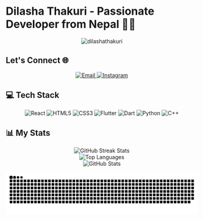 # Dilasha Thakuri - Passionate Developer from Nepal 👩‍💻
<p align="center">
  <img src="https://komarev.com/ghpvc/?username=Dilashathakuri&label=Profile%20views&color=0e75b6&style=flat" alt="dilashathakuri" />
</p>

## Let's Connect 🌐
<p align="center">
  <a href="mailto:your-email@example.com">
    <img src="https://img.shields.io/badge/Email-D14836?style=for-the-badge&logo=gmail&logoColor=white" alt="Email" />
  </a>
  <a href="https://instagram.com/dilashaaaaaaa">
    <img src="https://img.shields.io/badge/Instagram-%23E4405F.svg?style=for-the-badge&logo=Instagram&logoColor=white" alt="Instagram" />
  </a>
</p>

## 💻 Tech Stack
<p align="center">
  <img src="https://img.shields.io/badge/react-%2320232a.svg?style=for-the-badge&logo=react&logoColor=%2361DAFB" alt="React" />
  <img src="https://img.shields.io/badge/html5-%23E34F26.svg?style=for-the-badge&logo=html5&logoColor=white" alt="HTML5" />
  <img src="https://img.shields.io/badge/css3-%231572B6.svg?style=for-the-badge&logo=css3&logoColor=white" alt="CSS3" />
  <img src="https://img.shields.io/badge/Flutter-%2302569B.svg?style=for-the-badge&logo=Flutter&logoColor=white" alt="Flutter" />
  <img src="https://img.shields.io/badge/Dart-%230175C2.svg?style=for-the-badge&logo=Dart&logoColor=white" alt="Dart" />
  <img src="https://img.shields.io/badge/python-%2314354C.svg?style=for-the-badge&logo=python&logoColor=white" alt="Python" />
  <img src="https://img.shields.io/badge/c++-%2300599C.svg?style=for-the-badge&logo=c%2B%2B&logoColor=white" alt="C++" />
</p>

## 📊 My Stats
<p align="center">
  <img src="https://github-readme-streak-stats.herokuapp.com/?user=Dilashathakuri&theme=omni&hide_border=false" alt="GitHub Streak Stats" /><br/>
  <img src="https://github-readme-stats.vercel.app/api/top-langs/?username=Dilashathakuri&theme=omni&hide_border=false&include_all_commits=false&count_private=false&layout=compact" alt="Top Languages" /><br/>
  <img src="https://github-readme-stats.vercel.app/api?username=Dilashathakuri&theme=omni&hide_border=false&include_all_commits=false&count_private=false" alt="GitHub Stats" />
</p>

<picture>
  <source media="(prefers-color-scheme: dark)" srcset="https://raw.githubusercontent.com/Platane/snk/output/github-contribution-grid-snake-dark.svg" />
  <source media="(prefers-color-scheme: light)" srcset="https://raw.githubusercontent.com/Platane/snk/output/github-contribution-grid-snake.svg" />
  <img alt="github-snake" src="https://raw.githubusercontent.com/Platane/snk/output/github-contribution-grid-snake.svg" />
</picture>
